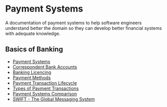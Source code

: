 # Payment Systems

A documentation of payment systems to help software engineers understand
better the domain so they can develop better financial systems with adequate
knowledge.

## Basics of Banking
- [Payment Systems](docs/bascis-of-banking/PAYMENT_SYSTEMS.md)
- [Correspondent Bank Accounts](docs/bascis-of-banking/CORRESPONDENT_BANK_ACCOUNTS.md)
- [Banking Licencing](docs/bascis-of-banking/BANKING_LICENCING.md)
- [Payment Methods](docs/bascis-of-banking/PAYMENT_METHODS.md)
- [Payment Transaction Lifecycle](docs/bascis-of-banking/PAYMENT_TRANSACTION_LIFECYCLE.md)
- [Types of Payment Transactions](docs/bascis-of-banking/TYPES_OF_PAYMENT_TRANSACTIONS.md)
- [Payment Systems Comparison](docs/bascis-of-banking/PAYMENT_SYSTEMS_COMPARISON.md)
- [SWIFT - The Global Messaging System](docs/bascis-of-banking/SWIFT_THE_GLOBAL_MESSAGING_SYSTEM.md)